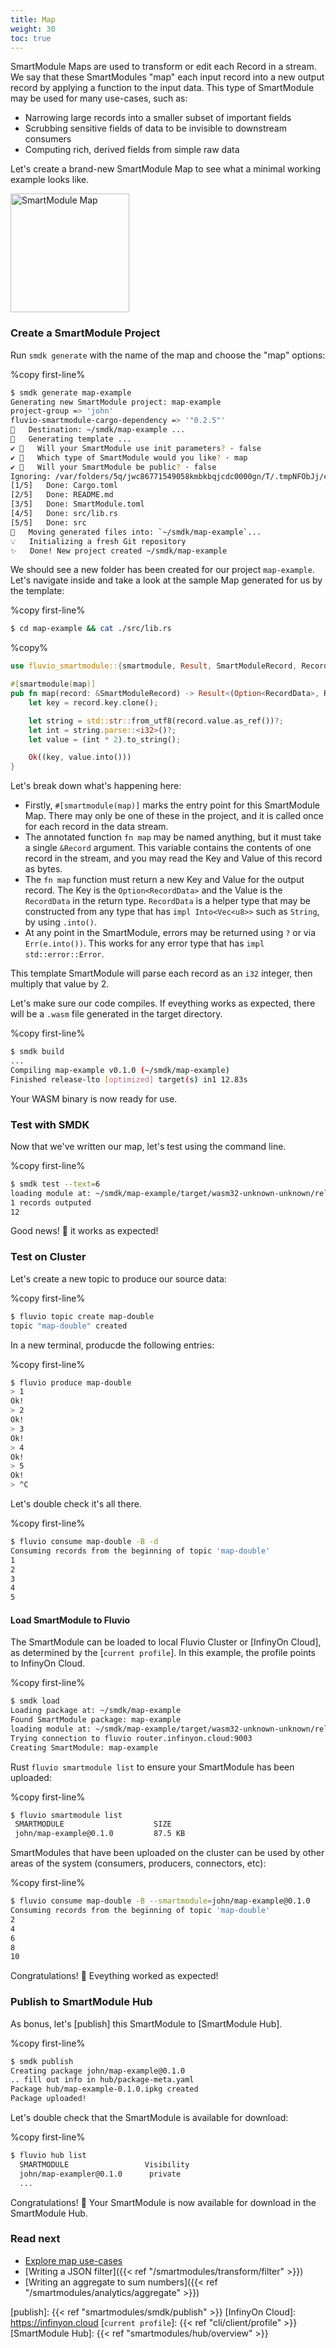 ```yaml
---
title: Map
weight: 30
toc: true
---
```


SmartModule Maps are used to transform or edit each Record in a stream. We say that these SmartModules "map" each input record into a new output record by applying a function to the input data. This type of SmartModule may be used for many use-cases, such as:

- Narrowing large records into a smaller subset of important fields
- Scrubbing sensitive fields of data to be invisible to downstream consumers
- Computing rich, derived fields from simple raw data

Let's create a brand-new SmartModule Map to see what a minimal working
example looks like.

<img src="/smartmodules/images/smartmodule-map.svg" alt="SmartModule Map" justify="center" height="190">


### Create a SmartModule Project

Run `smdk generate` with the name of the map and choose the "map" options:

%copy first-line%
```bash
$ smdk generate map-example
Generating new SmartModule project: map-example
project-group => 'john'
fluvio-smartmodule-cargo-dependency => '"0.2.5"'
🔧   Destination: ~/smdk/map-example ...
🔧   Generating template ...
✔ 🤷   Will your SmartModule use init parameters? · false
✔ 🤷   Which type of SmartModule would you like? · map
✔ 🤷   Will your SmartModule be public? · false
Ignoring: /var/folders/5q/jwc86771549058kmbkbqjcdc0000gn/T/.tmpNFObJj/cargo-generate.toml
[1/5]   Done: Cargo.toml
[2/5]   Done: README.md
[3/5]   Done: SmartModule.toml
[4/5]   Done: src/lib.rs
[5/5]   Done: src
🔧   Moving generated files into: `~/smdk/map-example`...
💡   Initializing a fresh Git repository
✨   Done! New project created ~/smdk/map-example
```

We should see a new folder has been created for our project `map-example`. Let's navigate inside and take a look at the sample Map generated for us by the template:

%copy first-line%
```bash
$ cd map-example && cat ./src/lib.rs
```

%copy%
```rust
use fluvio_smartmodule::{smartmodule, Result, SmartModuleRecord, RecordData};

#[smartmodule(map)]
pub fn map(record: &SmartModuleRecord) -> Result<(Option<RecordData>, RecordData)> {
    let key = record.key.clone();

    let string = std::str::from_utf8(record.value.as_ref())?;
    let int = string.parse::<i32>()?;
    let value = (int * 2).to_string();

    Ok((key, value.into()))
}
```

Let's break down what's happening here:

- Firstly, `#[smartmodule(map)]` marks the entry point for this SmartModule Map.
  There may only be one of these in the project, and it is called once for each
  record in the data stream.
- The annotated function `fn map` may be named anything, but it must take a
  single `&Record` argument. This variable contains the contents of one record
  in the stream, and you may read the Key and Value of this record as bytes.
- The `fn map` function must return a new Key and Value for the output record.
  The Key is the `Option<RecordData>` and the Value is the `RecordData` in the
  return type. `RecordData` is a helper type that may be constructed from any
  type that has `impl Into<Vec<u8>>` such as `String`, by using `.into()`.
- At any point in the SmartModule, errors may be returned using `?` or via
  `Err(e.into())`. This works for any error type that has `impl std::error::Error`.

This template SmartModule will parse each record as an `i32` integer, then multiply that value by 2. 

Let's make sure our code compiles. If eveything works as expected, there will be a `.wasm` file generated in the target directory.

%copy first-line%
```bash
$ smdk build
...
Compiling map-example v0.1.0 (~/smdk/map-example)
Finished release-lto [optimized] target(s) in1 12.83s
```

Your WASM binary is now ready for use.

### Test with SMDK

Now that we've written our map, let's test using the command line. 

%copy first-line%
```bash
$ smdk test --text=6
loading module at: ~/smdk/map-example/target/wasm32-unknown-unknown/release-lto/map_example.wasm
1 records outputed
12
```

Good news! :tada: it works as expected!


### Test on Cluster

Let's create a new topic to produce our source data:

%copy first-line%
```bash
$ fluvio topic create map-double
topic "map-double" created
```

In a new terminal, producde the following entries:

%copy first-line%
```bash
$ fluvio produce map-double   
> 1
Ok!
> 2
Ok!
> 3
Ok!
> 4
Ok!
> 5
Ok!
> ^C
```

Let's double check it's all there.

%copy first-line%
```bash
$ fluvio consume map-double -B -d
Consuming records from the beginning of topic 'map-double'
1
2
3
4
5
```

#### Load SmartModule to Fluvio

The SmartModule can be loaded to local Fluvio Cluster or [InfinyOn Cloud], as determined by the [`current profile`]. In this example, the profile points to InfinyOn Cloud.

%copy first-line%
```bash
$ smdk load 
Loading package at: ~/smdk/map-example
Found SmartModule package: map-example
loading module at: ~/smdk/map-example/target/wasm32-unknown-unknown/release-lto/map_example.wasm
Trying connection to fluvio router.infinyon.cloud:9003
Creating SmartModule: map-example
```

Rust `fluvio smartmodule list` to ensure your SmartModule has been uploaded:

%copy first-line%
```bash
$ fluvio smartmodule list
 SMARTMODULE                    SIZE     
 john/map-example@0.1.0         87.5 KB 
```

SmartModules that have been uploaded on the cluster can be used by other areas of the system (consumers, producers, connectors, etc):

%copy first-line%
```bash
$ fluvio consume map-double -B --smartmodule=john/map-example@0.1.0
Consuming records from the beginning of topic 'map-double'
2
4
6
8
10
```

Congratulations! :tada: Eveything worked as expected!


### Publish to SmartModule Hub

As bonus, let's [publish] this SmartModule to [SmartModule Hub].

%copy first-line%
```bash
$ smdk publish
Creating package john/map-example@0.1.0
.. fill out info in hub/package-meta.yaml
Package hub/map-example-0.1.0.ipkg created
Package uploaded!
```

Let's double check that the SmartModule is available for download:

%copy first-line%
```bash
$ fluvio hub list
  SMARTMODULE                 Visibility 
  john/map-exampler@0.1.0      private    
  ...
```

Congratulations! :tada: Your SmartModule is now available for download in the SmartModule Hub.


### Read next

- [Explore map use-cases](https://www.infinyon.com/blog/2021/08/smartstream-map-use-cases/)
- [Writing a JSON filter]({{< ref "/smartmodules/transform/filter" >}})
- [Writing an aggregate to sum numbers]({{< ref "/smartmodules/analytics/aggregate" >}})


[publish]: {{< ref "smartmodules/smdk/publish" >}}
[InfinyOn Cloud]: https://infinyon.cloud
[`current profile`]: {{< ref "cli/client/profile" >}}
[SmartModule Hub]: {{< ref "smartmodules/hub/overview" >}}
